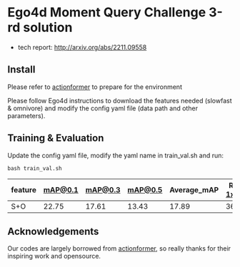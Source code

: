 # Ego4d Moment Query Challenge 3-rd solution
* tech report: http://arxiv.org/abs/2211.09558


## Install
Please refer to [actionformer](https://github.com/happyharrycn/actionformer_release) to prepare for the environment

Please follow Ego4d instructions to download the features needed (slowfast & omnivore) and modify the config yaml file (data path and other parameters).



## Training & Evaluation
Update the config yaml file, modify the yaml name in train_val.sh and run:
```
bash train_val.sh
```
|  feature  | mAP@0.1 | mAP@0.3 |mAP@0.5 | Average_mAP | Recall 1x@0.5 | Test avg_mAP | Test Recall@0.5 |
|  -------- | ------- | ------- | ------- | ----------- | ------------- | ------------ | --------------- |
|  S+O    | 22.75   | 17.61   | 13.43   | 17.89       |  36.35        | 17.67        | 47.24           |

## Acknowledgements

Our codes are largely borrowed from [actionformer](https://github.com/happyharrycn/actionformer_release), so really thanks for their inspiring work and opensource.
